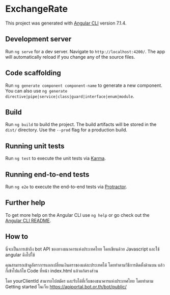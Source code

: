 # ExchangeRate

This project was generated with [Angular CLI](https://github.com/angular/angular-cli) version 7.1.4.

## Development server

Run `ng serve` for a dev server. Navigate to `http://localhost:4200/`. The app will automatically reload if you change any of the source files.

## Code scaffolding

Run `ng generate component component-name` to generate a new component. You can also use `ng generate directive|pipe|service|class|guard|interface|enum|module`.

## Build

Run `ng build` to build the project. The build artifacts will be stored in the `dist/` directory. Use the `--prod` flag for a production build.

## Running unit tests

Run `ng test` to execute the unit tests via [Karma](https://karma-runner.github.io).

## Running end-to-end tests

Run `ng e2e` to execute the end-to-end tests via [Protractor](http://www.protractortest.org/).

## Further help

To get more help on the Angular CLI use `ng help` or go check out the [Angular CLI README](https://github.com/angular/angular-cli/blob/master/README.md).

## How to  

นี่จะเป็นการเข้าถึง bot API ของทางธนาคารแห่งประเทศไทย โดยเขียนด้วย Javascript และใช้ angular ดึงไปใช้

คุณสามารถเข้าดูอัตราการแลกเปลี่ยนเงินตราของแต่ละประเทศได้ โดยทำตามวิธีการติดตั้งด้านบน แล้วก็เข้าไปแก้ไข Code ที่หน้า index.html แล้วแก้ตรงส่วน
<script type="text/javascript" src="/assets/function.js?ClientId=yourClientId"></script>
โดย yourClientId สามารถไปสมัคร และรับได้ที่เว็บของธนาคารแห่งประเทศไทย โดยทำตาม Getting started ในเว็บ https://apiportal.bot.or.th/bot/public/
